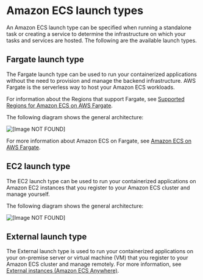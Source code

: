 # Amazon ECS launch types<a name="launch_types"></a>

An Amazon ECS launch type can be specified when running a standalone task or creating a service to determine the infrastructure on which your tasks and services are hosted\. The following are the available launch types\.

## Fargate launch type<a name="launch-type-fargate"></a>

The Fargate launch type can be used to run your containerized applications without the need to provision and manage the backend infrastructure\. AWS Fargate is the serverless way to host your Amazon ECS workloads\.

For information about the Regions that support Fargate, see [Supported Regions for Amazon ECS on AWS Fargate](AWS_Fargate-Regions.md)\.

The following diagram shows the general architecture:

![\[Image NOT FOUND\]](http://docs.aws.amazon.com/AmazonECS/latest/developerguide/images/overview-fargate.png)

For more information about Amazon ECS on Fargate, see [Amazon ECS on AWS Fargate](AWS_Fargate.md)\.

## EC2 launch type<a name="launch-type-ec2"></a>

The EC2 launch type can be used to run your containerized applications on Amazon EC2 instances that you register to your Amazon ECS cluster and manage yourself\.

The following diagram shows the general architecture:

![\[Image NOT FOUND\]](http://docs.aws.amazon.com/AmazonECS/latest/developerguide/images/overview-standard.png)

## External launch type<a name="launch-type-external"></a>

The External launch type is used to run your containerized applications on your on\-premise server or virtual machine \(VM\) that you register to your Amazon ECS cluster and manage remotely\. For more information, see [External instances \(Amazon ECS Anywhere\)](ecs-anywhere.md)\.